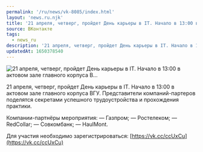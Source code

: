 ```yaml
---
permalink: '/ru/news/vk-8085/index.html'
layout: 'news.ru.njk'
title: '21 апреля, четверг, пройдет День карьеры в IT. Начало в 13:00 в актовом зале главного корпуса В…'
source: ВКонтакте
tags:
  - news_ru
description: '21 апреля, четверг, пройдет День карьеры в IT. Начало в 13:00 в актовом зале главного корпуса В…'
updatedAt: 1650378540
---
```

![21 апреля, четверг, пройдет День карьеры в IT. Начало в 13:00 в актовом зале главного корпуса В…](https://sun9-79.userapi.com/s/v1/ig2/Ke2WfrygHvuPPAAq4lODEO5T-C1XB07YMMbeQ-gPJZbFUwA0jsPEnNWwM8dqltNpNyRqaTezGiImpZPwATwmrn0R.jpg?size=510x340&quality=95&type=album)

21 апреля, четверг, пройдет День карьеры в IT. Начало в 13:00 в актовом зале главного корпуса ВГУ. Представители компаний-партеров поделятся секретами успешного трудоустройства и прохождения практики.

Компании-партнёры мероприятия:
— Газпром;
— Ростелеком;
— RedCollar;
— Совкомбанк;
— HaulMont.

Для участия необходимо зарегистрироваться: [https://vk.cc/ccUxCu](https://vk.cc/ccUxCu)
